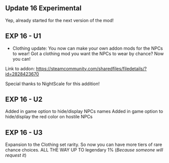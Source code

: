Update 16 Experimental
-
Yep, already started for the next version of the mod!

EXP 16 - U1 
- 
* Clothing update: You now can make your own addon mods for the NPCs to wear! Got a clothing mod you want the NPCs to wear by chance? Now you can! 

Link to addon: https://steamcommunity.com/sharedfiles/filedetails/?id=2828423670


Special thanks to NightScale for this addition! 

EXP 16 - U2
-
Added in game option to hide/display NPCs names
Added in game option to hide/display the red color on hostile NPCs


EXP 16 - U3
-
Expansion to the Clothing set rarity. So now you can have more tiers of rare chance choices.
ALL THE WAY UP TO legendary 1%
(*Because someone will request it*)
